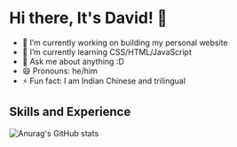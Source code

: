 # Hi there, It's David! 👋

- 🔭 I’m currently working on building my personal website
- 🌱 I’m currently learning CSS/HTML/JavaScript
- 💬 Ask me about anything :D
- 😄 Pronouns: he/him
- ⚡ Fun fact: I am Indian Chinese and trilingual

## Skills and Experience

![Anurag's GitHub stats](https://github-readme-stats.vercel.app/api?username=DavidMysteriousLi&show_icons=true&theme=gruvbox)

